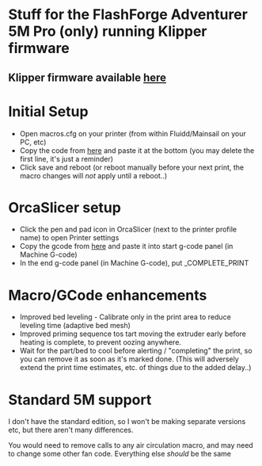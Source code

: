 # Stuff for the FlashForge Adventurer 5M Pro (only) running Klipper firmware
## Klipper firmware available [here](https://github.com/xblax/flashforge_ad5m_klipper_mod)

# Initial Setup
-  Open macros.cfg on your printer (from within Fluidd/Mainsail on your PC, etc)
-  Copy the code from [here](https://raw.githubusercontent.com/CopeTypes/ad5m-klipper-stuff/main/ad5m-pro-macros.cfg) and paste it at the bottom (you may delete the first line, it's just a reminder)
-  Click save and reboot (or reboot manually before your next print, the macro changes will *not* apply until a reboot..)

# OrcaSlicer setup
-  Click the pen and pad icon in OrcaSlicer (next to the printer profile name) to open Printer settings
-  Copy the gcode from [here](https://raw.githubusercontent.com/CopeTypes/ad5m-klipper-stuff/main/orcaslicer-start-gcode.gcode) and paste it into start g-code panel (in Machine G-code)
-  In the end g-code panel (in Machine G-code), put _COMPLETE_PRINT

# Macro/GCode enhancements
- Improved bed leveling - Calibrate only in the print area to reduce leveling time (adaptive bed mesh)
- Improved priming sequence tos tart moving the extruder early before heating is complete, to prevent oozing anywhere.
- Wait for the part/bed to cool before alerting / "completing" the print, so you can remove it as soon as it's marked done. (This will adversely extend the print time estimates, etc. of things due to the added delay..)

# Standard 5M support
I don't have the standard edition, so I won't be making separate versions etc, but there aren't many differences.

You would need to remove calls to any air circulation macro, and may need to change some other fan code. Everything else *should* be the same

